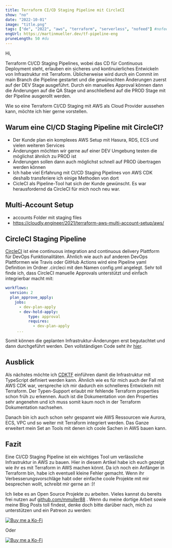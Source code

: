 ```yaml
---
title: Terraform CI/CD Staging Pipeline mit CircleCI
show: "no"
date: "2022-10-01"
image: "title.png"
tags: ["de", "2022", "aws", "terraform", "serverless", "nofeed"] #nofeed
engUrl: https://martinmueller.dev/tf-pipeline-eng
pruneLength: 50 #du
---
```


Hi,

Terraform CI/CD Staging Pipelines, wobei das CD für Continuous Deployment steht, erlauben ein sicheres und kontinuierliches Entwickeln von Infrastruktur mit Terraform. Üblicherweise wird durch ein Commit im main Branch die Pipeline gestartet und die gewünschten Änderungen zuerst auf der DEV Stage ausgeführt. Durch ein manuelles Approval können dann die Änderungen auf die QA Stage und anschließend auf die PROD Stage mit der Pipeline ausgerollt werden.

Wie so eine Terraform CI/CD Staging mit AWS als Cloud Provider aussehen kann, möchte ich hier gerne vorstellen.

## Warum eine CI/CD Staging Pipeline mit CircleCI?

* Der Kunde plan ein komplexes AWS Setup mit Hasura, RDS, ECS und vielen weiteren Services
* Änderungen möchten wir gerne auf einer DEV Umgebung testen die möglichst ähnlich zu PROD ist
* Änderungen sollen dann auch möglichst schnell auf PROD übertragen werden können
* Ich habe viel Erfahrung mit CI/CD Staging Pipelines von AWS CDK deshalb transferiere ich einige Methoden von dort
* CicleCI als Pipeline-Tool hat sich der Kunde gewünscht. Es war herausfordernd da CircleCI für mich noch neu war.

## Multi-Account Setup

* accounts Folder mit staging files
* https://cloudly.engineer/2021/terraform-aws-multi-account-setup/aws/

## CircleCI Staging Pipeline

[CircleCI](https://circleci.com/) ist eine continuous integration and continuous delivery Plattform für DevOps Funktionalitäten. Ähnlich wie auch auf anderen DevOps Plattformen wie Travis oder GitHub Actions wird eine Pipeline yaml Definition im Ordner .circleci mit den Namen config.yml angelegt. Sehr toll finde ich, dass CircleCI manuelle Approvals unterstützt und einfach integrierbar macht mit:

```yml
workflows:
  version: 2
  plan_approve_apply:
    jobs:
      - dev-plan-apply
      - dev-hold-apply:
          type: approval
          requires:
            - dev-plan-apply
     ...
```

Somit können die geplanten Infrastruktur-Änderungen erst begutachtet und dann durchgeführt werden. Den vollständigen Code seht ihr [hier](https://github.com/mmuller88/tf-pipeline-circleci/blob/main/.circleci/config.yml).

## Ausblick

Als nächstes möchte ich [CDKTF](https://github.com/hashicorp/terraform-cdk) einführen damit die Infrastruktur mit TypeScript definiert werden kann. Ähnlich wie es für mich auch der Fall mit AWS CDK war, verspreche ich mir dadurch ein schnelleres Entwickeln mit Terraform. Der Typen-Support erlaubt mir fehlende Terraform properties schon früh zu erkennen. Auch ist die Dokumentation von den Properties sehr angenehm und ich muss somit kaum noch in der Terraform Dokumentation nachsehen.

Danach bin ich auch schon sehr gespannt wie AWS Ressourcen wie Aurora, ECS, VPC und so weiter mit Terraform integriert werden. Das Ganze erweitert mein Set an Tools mit denen ich coole Sachen in AWS bauen kann.

## Fazit

Eine CI/CD Staging Pipeline ist ein wichtiges Tool um verlässliche Infrastruktur in AWS zu bauen. Hier in diesem Artikel habe ich euch gezeigt wie ihr es mit Terraform in AWS machen könnt. Da ich noch ein Anfänger in Terraform bin, habe ich eventuell kleine Fehler gemacht. Wenn ihr Verbesserungsvorschläge habt oder einfache coole Projekte mit mir besprechen wollt, schreibt mir gerne an :)!

Ich liebe es an Open Source Projekte zu arbeiten. Vieles kannst du bereits frei nutzen auf [github.com/mmuller88](https://github.com/mmuller88) . Wenn du meine dortige Arbeit sowie meine Blog Posts toll findest, denke doch bitte darüber nach, mich zu unterstützen und ein Patreon zu werden:

[![Buy me a Ko-Fi](https://storage.ko-fi.com/cdn/useruploads/png_d554a01f-60f0-4969-94d1-7b69f3e28c2fcover.jpg?v=69a332f2-b808-4369-8ba3-dae0d1100dd4)](https://ko-fi.com/T6T1BR59W)

Oder

[![Buy me a Ko-Fi](https://theastrologypodcast.com/wp-content/uploads/2015/06/become-my-patron-05.jpg)](https://www.patreon.com/bePatron?u=29010217)
